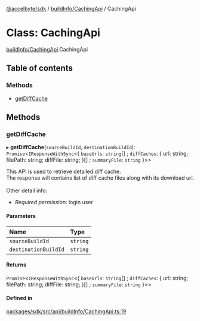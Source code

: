 [@accelbyte/sdk](../README.md) / [buildInfo/CachingApi](../modules/buildInfo_CachingApi.md) / CachingApi

# Class: CachingApi

[buildInfo/CachingApi](../modules/buildInfo_CachingApi.md).CachingApi

## Table of contents

### Methods

- [getDiffCache](buildInfo_CachingApi.CachingApi.md#getdiffcache)

## Methods

### getDiffCache

▸ **getDiffCache**(`sourceBuildId`, `destinationBuildId`): `Promise`<`IResponseWithSync`<{ `baseUrls`: `string`[] ; `diffCaches`: { url: string; filePath: string; diffFile: string; }[] ; `summaryFile`: `string`  }\>\>

This API is used to retrieve detailed diff cache.<br/>The response will contains list of diff cache files along with its download url.<br/><br/>Other detail info: <ul><li><i>Required permission</i>: login user</li></ul>

#### Parameters

| Name | Type |
| :------ | :------ |
| `sourceBuildId` | `string` |
| `destinationBuildId` | `string` |

#### Returns

`Promise`<`IResponseWithSync`<{ `baseUrls`: `string`[] ; `diffCaches`: { url: string; filePath: string; diffFile: string; }[] ; `summaryFile`: `string`  }\>\>

#### Defined in

[packages/sdk/src/api/buildInfo/CachingApi.ts:19](https://github.com/AccelByte/accelbyte-web-sdk/blob/e713f5b/packages/sdk/src/api/buildInfo/CachingApi.ts#L19)

